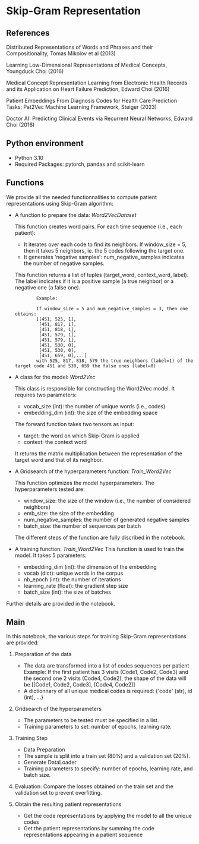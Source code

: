 # Skip-Gram Representation

## References 

Distributed Representations of Words and Phrases and their Compositionality, Tomas Mikolov et al (2013)

Learning Low-Dimensional Representations of Medical Concepts, Youngduck Choi (2016)

Medical Concept Representation Learning from Electronic Health Records and its Application on Heart Failure Prediction, Edward Choi (2016)

Patient Embeddings From Diagnosis Codes for Health Care Prediction Tasks: Pat2Vec Machine Learning Framework, Steiger (2023)

Doctor AI: Predicting Clinical Events via Recurrent Neural Networks, Edward Choi (2016)


## Python environment 
- Python 3.10
- Required Packages: pytorch, pandas and scikit-learn


## Functions

We provide all the needed functionnalities to compute patient representations using Skip-Gram algorithm:
- A function to prepare the data: *Word2VecDataset*

  This function creates word pairs. For each time sequence (i.e., each patient):
    - It iterates over each code to find its neighbors. If window_size = 5, then it takes 5 neighbors, ie. the 5 codes following the target one.
    - It generates 'negative samples': num_negative_samples indicates the number of negative samples.
  
  This function returns a list of tuples (target_word, context_word, label). The label indicates if it is a positive sample (a true neighbor) or a negative one (a false one).
  
              Example:
              
              If window_size = 5 and num_negative_samples = 3, then one obtains:
              [[451, 525, 1],
               [451, 817, 1],
               [451, 818, 1],
               [451, 579, 1],
               [451, 579, 1],
               [451, 530, 0],
               [451, 530, 0],
               [451, 659, 0],...]
              with 525, 817, 818, 579 the true neighbors (label=1) of the target code 451 and 530, 659 the false ones (label=0)
              
- A class for the model: *Word2Vec*
  
    This class is responsible for constructing the Word2Vec model. It requires two parameters:
    - vocab_size (int): the number of unique words (i.e., codes)
    - embedding_dim (int): the size of the embedding space
    
    The forward function takes two tensors as input:
    - target: the word on which Skip-Gram is applied
    - context: the context word
    
    It returns the matrix multiplication between the representation of the target word and that of its neighbor.
    

- A Gridsearch of the hyperparameters function: *Train_Word2Vec*

  This function optimizes the model hyperparameters. The hyperparameters tested are:
    - window_size: the size of the window (i.e., the number of considered neighbors)
    - emb_size: the size of the embedding
    - num_negative_samples: the number of generated negative samples
    - batch_size: the number of sequences per batch
  
  The different steps of the function are fully discribed in the notebook.

- A training function: *Train_Word2Vec*
This function is used to train the model. It takes 5 parameters:
  - embedding_dim (int): the dimension of the embedding
  - vocab (dict): unique words in the corpus
  - nb_epoch (int): the number of iterations
  - learning_rate (float): the gradient step size
  - batch_size (int): the size of batches

Further details are provided in the notebook.


## Main

In this notebook, the various steps for training Skip-Gram representations are provided:

1. Preparation of the data
    - The data are transformed into a list of codes sequences per patient
        Example:
        If the first patient has 3 visits (Code1, Code2, Code3) and the second one 2 visits (Code4, Code2), the shape of the data will be 
        [[Code1, Code2, Code3], [Code4, Code2]]
    - A dictionnary of all unique medical codes is required: {'code' (str), id (int), ...}


2. Gridsearch of the hyperparameters
    - The parameters to be tested must be specified in a list.
    - Training parameters to set: number of epochs, learning rate.

3. Training Step
    - Data Preparation
    - The sample is split into a train set (80%) and a validation set (20%).
    - Generate DataLoader
    - Training parameters to specify: number of epochs, learning rate, and batch size.

4. Evaluation: Compare the losses obtained on the train set and the validation set to prevent overfitting.

5. Obtain the resulting patient representations
     - Get the code representations by applying the model to all the unique codes
     - Get the patient representations by summing the code representations appearing in a patient sequence




